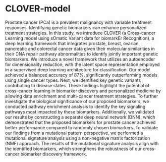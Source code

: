 # CLOVER-model

Prostate cancer (PCa) is a prevalent malignancy with variable treatment responses. Identifying genetic biomarkers can enhance
personalized treatment strategies. In this study, we introduce CLOVER (a Cross-cancer Learning model using sOmatic Variant data
for biomarkEr Recognition), a deep learning framework that integrates prostate, breast, ovarian, pancreatic and colorectal cancer
data given their molecular similarities in their DNA repair pathway abnormalities to identify jointly important genetic biomarkers.
We introduce a novel framework that utilizes an autoencoder for dimensionality reduction, with the latent space representation
employed in a supervised deep learning architecture for classification. Our model achieved a balanced accuracy of 87%, significantly
outperforming models using single cancer types. Next, we identified key genetic variants contributing to disease states. These
findings highlight the potential of cross-cancer learning in biomarker discovery and personalized medicine by allowing data enrichment
and multi-cancer treatment strategies. To further investigate the biological significance of our proposed biomarkers, we conducted
pathway enrichment analysis to identify the key signaling pathways most impacted by these biomarkers. Additionally, we validated
our results by constructing a separate deep neural network (DNN), which demonstrated that the proposed biomarkers for prostate
cancer achieved better performance compared to randomly chosen biomarkers. To validate our findings from a mutational pattern
perspective, we performed a mutational signature analysis using a non-negative matrix factorization (NMF) approach. The results of
the mutational signature analysis align with the identified biomarkers, which strengthens the robustness of our cross-cancer biomarker
discovery framework.
